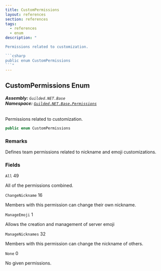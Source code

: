 ```yaml
---
title: CustomPermissions
layout: references
section: references
tags:
  - references
  - enum
description: "

Permissions related to customization.

```csharp
public enum CustomPermissions
```"
---
```


## CustomPermissions Enum
###### **Assembly:** `Guilded.NET.Base`<br/>**Namespace:** [`Guilded.NET.Base.Permissions`](Guilded.NET.Base.Permissions 'Guilded.NET.Base.Permissions')

Permissions related to customization.

```csharp
public enum CustomPermissions
```

### Remarks
  
Defines team permissions related to nickname and emoji customizations.
### Fields

<a name='Guilded.NET.Base.Permissions.CustomPermissions.All'></a>

`All` 49

All of the permissions combined.

<a name='Guilded.NET.Base.Permissions.CustomPermissions.ChangeNickname'></a>

`ChangeNickname` 16

Members with this permission can change their own nickname.

<a name='Guilded.NET.Base.Permissions.CustomPermissions.ManageEmoji'></a>

`ManageEmoji` 1

Allows the creation and management of server emoji

<a name='Guilded.NET.Base.Permissions.CustomPermissions.ManageNicknames'></a>

`ManageNicknames` 32

Members with this permission can change the nickname of others.

<a name='Guilded.NET.Base.Permissions.CustomPermissions.None'></a>

`None` 0

No given permissions.